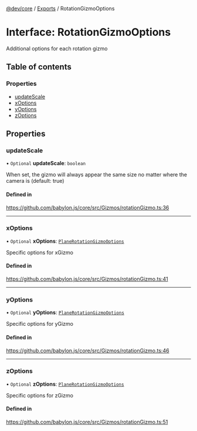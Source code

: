 [@dev/core](../README.md) / [Exports](../modules.md) / RotationGizmoOptions

# Interface: RotationGizmoOptions

Additional options for each rotation gizmo

## Table of contents

### Properties

- [updateScale](RotationGizmoOptions.md#updatescale)
- [xOptions](RotationGizmoOptions.md#xoptions)
- [yOptions](RotationGizmoOptions.md#yoptions)
- [zOptions](RotationGizmoOptions.md#zoptions)

## Properties

### updateScale

• `Optional` **updateScale**: `boolean`

When set, the gizmo will always appear the same size no matter where the camera is (default: true)

#### Defined in

https://github.com/babylon.js/core/src/Gizmos/rotationGizmo.ts:36

___

### xOptions

• `Optional` **xOptions**: [`PlaneRotationGizmoOptions`](PlaneRotationGizmoOptions.md)

Specific options for xGizmo

#### Defined in

https://github.com/babylon.js/core/src/Gizmos/rotationGizmo.ts:41

___

### yOptions

• `Optional` **yOptions**: [`PlaneRotationGizmoOptions`](PlaneRotationGizmoOptions.md)

Specific options for yGizmo

#### Defined in

https://github.com/babylon.js/core/src/Gizmos/rotationGizmo.ts:46

___

### zOptions

• `Optional` **zOptions**: [`PlaneRotationGizmoOptions`](PlaneRotationGizmoOptions.md)

Specific options for zGizmo

#### Defined in

https://github.com/babylon.js/core/src/Gizmos/rotationGizmo.ts:51

